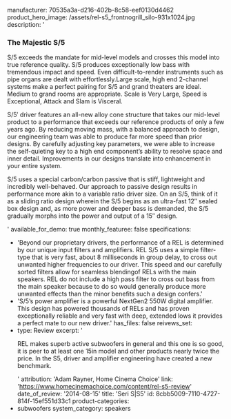 manufacturer: 70535a3a-d216-402b-8c58-eef0130d4462
product_hero_image: /assets/rel-s5_frontnogrill_silo-931x1024.jpg
description: '<h3>The Majestic S/5</h3><p>S/5 exceeds the mandate for mid-level models and crosses this model into true reference quality. S/5 produces exceptionally low bass with tremendous impact and speed. Even difficult-to-render instruments such as pipe organs are dealt with effortlessly.Large scale, high end 2-channel systems make a perfect pairing for S/5 and grand theaters are ideal. Medium to grand rooms are appropriate. Scale is Very Large, Speed is Exceptional, Attack and Slam is Visceral.</p><p>S/5′ driver features an all-new alloy cone structure that takes our mid-level product to a performance that exceeds our reference products of only a few years ago. By reducing moving mass, with a balanced approach to design, our engineering team was able to produce far more speed than prior designs. By carefully adjusting key parameters, we were able to increase the self-quieting key to a high end component’s ability to resolve space and inner detail. Improvements in our designs translate into enhancement in your entire system.</p><p>S/5 uses a special carbon/carbon passive that is stiff, lightweight and incredibly well-behaved. Our approach to passive design results in performance more akin to a variable ratio driver size. On an S/5, think of it as a sliding ratio design wherein the S/5 begins as an ultra-fast 12″&nbsp;sealed box design and, as more power and deeper bass is demanded, the S/5 gradually morphs into the power and output of a 15″ design.</p>'
available_for_demo: true
monthly_featuree: false
specifications:
  - 'Beyond our proprietary drivers, the performance of a REL is determined by our unique input filters and amplifiers. REL S/5 uses a simple filter-type that is very fast, about 8 milliseconds in group delay, to cross out unwanted higher frequencies to our driver. This speed and our carefully sorted filters allow for seamless blendingof RELs with the main speakers. REL do not include a high pass filter to cross out bass from the main speaker because to do so would generally produce more unwanted effects than the minor benefits such a design confers.'
  - 'S/5’s power amplifier is a powerful NextGen2 550W digital amplifier. This design has powered thousands of RELs and has proven exceptionally reliable and very fast with deep, extended lows it provides a perfect mate to our new driver.'
has_files: false
reivews_set:
  -
    type: Review
    excerpt: '<p>REL makes superb active subwoofers in general and this one is so good, it is peer to at least one 15in model and other products nearly twice the price. In the S5, driver and amplifier engineering have created a new benchmark.&nbsp;&nbsp;</p>'
    attribution: 'Adam Rayner, Home Cinema Choice'
    link: 'https://www.homecinemachoice.com/content/rel-s5-review'
    date_of_review: '2014-08-15'
title: 'Seri S|S5'
id: 8cbb5009-7110-4727-814f-15ef551d33c1
product-categories:
  - subwoofers
system_category: speakers
